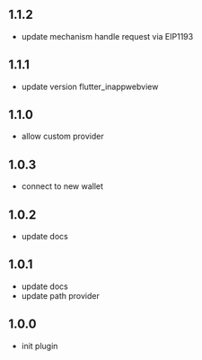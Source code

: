 ## 1.1.2
* update mechanism handle request via EIP1193

## 1.1.1
* update version flutter_inappwebview

## 1.1.0
* allow custom provider

## 1.0.3
* connect to new wallet

## 1.0.2

* update docs

## 1.0.1

* update docs
* update path provider

## 1.0.0

* init plugin
